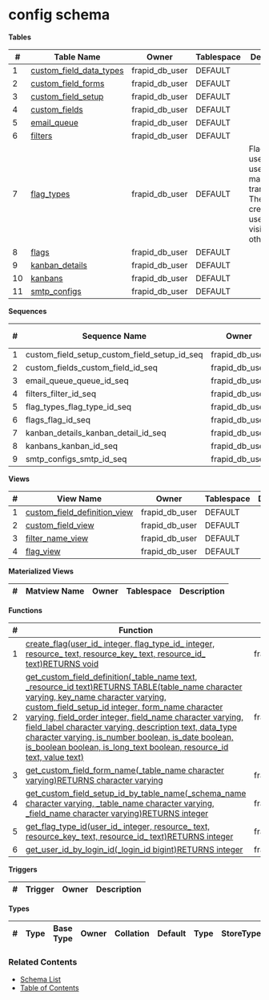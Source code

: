 # config schema

**Tables**

| # | Table Name | Owner | Tablespace | Description |
| --- | --- | --- | --- | --- |
| 1 | [custom_field_data_types](../tables/config/custom_field_data_types.md) | frapid_db_user | DEFAULT |  |
| 2 | [custom_field_forms](../tables/config/custom_field_forms.md) | frapid_db_user | DEFAULT |  |
| 3 | [custom_field_setup](../tables/config/custom_field_setup.md) | frapid_db_user | DEFAULT |  |
| 4 | [custom_fields](../tables/config/custom_fields.md) | frapid_db_user | DEFAULT |  |
| 5 | [email_queue](../tables/config/email_queue.md) | frapid_db_user | DEFAULT |  |
| 6 | [filters](../tables/config/filters.md) | frapid_db_user | DEFAULT |  |
| 7 | [flag_types](../tables/config/flag_types.md) | frapid_db_user | DEFAULT | Flags are used by users to mark transactions. The flags created by a user is not visible to others. |
| 8 | [flags](../tables/config/flags.md) | frapid_db_user | DEFAULT |  |
| 9 | [kanban_details](../tables/config/kanban_details.md) | frapid_db_user | DEFAULT |  |
| 10 | [kanbans](../tables/config/kanbans.md) | frapid_db_user | DEFAULT |  |
| 11 | [smtp_configs](../tables/config/smtp_configs.md) | frapid_db_user | DEFAULT |  |



**Sequences**

| # | Sequence Name | Owner | Data Type | Start Value | Increment | Description |
| --- | --- | --- | --- | --- | --- | --- |
| 1 | custom_field_setup_custom_field_setup_id_seq | frapid_db_user | bigint | 1 | 1 |  |
| 2 | custom_fields_custom_field_id_seq | frapid_db_user | bigint | 1 | 1 |  |
| 3 | email_queue_queue_id_seq | frapid_db_user | bigint | 1 | 1 |  |
| 4 | filters_filter_id_seq | frapid_db_user | bigint | 1 | 1 |  |
| 5 | flag_types_flag_type_id_seq | frapid_db_user | bigint | 1 | 1 |  |
| 6 | flags_flag_id_seq | frapid_db_user | bigint | 1 | 1 |  |
| 7 | kanban_details_kanban_detail_id_seq | frapid_db_user | bigint | 1 | 1 |  |
| 8 | kanbans_kanban_id_seq | frapid_db_user | bigint | 1 | 1 |  |
| 9 | smtp_configs_smtp_id_seq | frapid_db_user | bigint | 1 | 1 |  |


**Views**

| # | View Name | Owner | Tablespace | Description |
| --- | --- | --- | --- | --- |
| 1 | [custom_field_definition_view](../views/config/custom_field_definition_view.md) | frapid_db_user | DEFAULT |  |
| 2 | [custom_field_view](../views/config/custom_field_view.md) | frapid_db_user | DEFAULT |  |
| 3 | [filter_name_view](../views/config/filter_name_view.md) | frapid_db_user | DEFAULT |  |
| 4 | [flag_view](../views/config/flag_view.md) | frapid_db_user | DEFAULT |  |



**Materialized Views**

| # | Matview Name | Owner | Tablespace | Description |
| --- | --- | --- | --- | --- |



**Functions**

| # | Function | Owner | Description |
| --- | --- | --- | --- |
| 1 | [create_flag(user_id_ integer, flag_type_id_ integer, resource_ text, resource_key_ text, resource_id_ text)RETURNS void](../functions/config/create_flag-5105759.md) | frapid_db_user |  |
| 2 | [get_custom_field_definition(_table_name text, _resource_id text)RETURNS TABLE(table_name character varying, key_name character varying, custom_field_setup_id integer, form_name character varying, field_order integer, field_name character varying, field_label character varying, description text, data_type character varying, is_number boolean, is_date boolean, is_boolean boolean, is_long_text boolean, resource_id text, value text)](../functions/config/get_custom_field_definition-5105760.md) | frapid_db_user |  |
| 3 | [get_custom_field_form_name(_table_name character varying)RETURNS character varying](../functions/config/get_custom_field_form_name-5105761.md) | frapid_db_user |  |
| 4 | [get_custom_field_setup_id_by_table_name(_schema_name character varying, _table_name character varying, _field_name character varying)RETURNS integer](../functions/config/get_custom_field_setup_id_by_table_name-5105762.md) | frapid_db_user |  |
| 5 | [get_flag_type_id(user_id_ integer, resource_ text, resource_key_ text, resource_id_ text)RETURNS integer](../functions/config/get_flag_type_id-5105763.md) | frapid_db_user |  |
| 6 | [get_user_id_by_login_id(_login_id bigint)RETURNS integer](../functions/config/get_user_id_by_login_id-5105764.md) | frapid_db_user |  |



**Triggers**

| # | Trigger | Owner | Description |
| --- | --- | --- | --- |



**Types**

| # | Type | Base Type | Owner | Collation | Default | Type | StoreType | NotNull | Description |
| --- | --- | --- | --- | --- | --- | --- | --- | --- | --- |


### Related Contents
* [Schema List](../schemas.md)
* [Table of Contents](../../README.md)